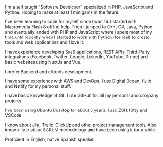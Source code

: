 I'm a self taught "Software Developer" specialized in PHP, JavaScript and Python. Hoping to make at least 1 minigame in the future.

I've been learning to code for myself since I was 16. I started with Macromedia Flash 8 offline help. Then I jumped to C++, C#, Java, Python and eventually landed with PHP and JavaScript where I spent most of my time until recently when I started to work with Python (for real) to create tools and web applications and I love it.

I have experience developing SaaS applications, REST APIs, Third-Party integrations (Facebook, Twitter, Google, LinkedIn, YouTube, Stripe) and basic websites using NuxtJs and Vue.

I prefer Backend and cli tools development.

I have some experience with AWS and DevOps. I use Digital Ocean, fly.io and Netlify for my personal stuff.

I have basic knowledge of Git. I use GitHub for all my personal and company projects.

I've been using Ubuntu Desktop for about 6 years. I use ZSH, Kitty and VSCode.

I know about Jira, Trello, ClickUp and other project management tools. Also know a little about SCRUM methodology and have been using it for a while.

Proficient in English, native Spanish speaker.
